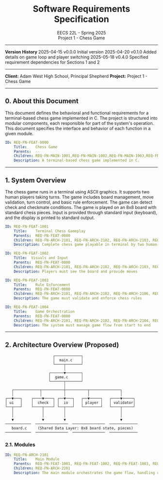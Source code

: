 # <center>Software Requirements Specification </center>
<center> EECS 22L - Spring 2025 </center>
<center> Project 1 - Chess Game </center>

---

**Version History**
2025-04-15  v0.0.0  Initial version
2025-04-20  v0.1.0  Added details on game loop and player switching
2025-05-18  v0.4.0  Specified requirement dependencies for Sections 1 and 2

---

**Client:** Adam West High School, Principal Shepherd
**Project:** Project 1 - Chess Game

--- 

## 0. About this Document
This document defines the behavioral and functional requirements for a terminal-based chess game implemented in C. The project is structured into modular components, each responsible for part of the system's operation. This document specifies the interface and behavior of each function in a given module.

```yaml
ID: REQ-FN-FEAT-0000
    Title:    Chess Game
    Parents:  --
    Children: REQ-FN-MAIN-1001,REQ-FN-MAIN-1002,REQ-FN-MAIN-1003,REQ-FN-MAIN-1004
    Description: A terminal-based chess game implemented in C.
```

---

## 1. System Overview
The chess game runs in a terminal using ASCII graphics. It supports two human players taking turns. The game includes board management, move validation, turn control, and basic rule enforcement. The game can detect check and checkmate conditions. The game is played on an 8x8 board with standard chess pieces. Input is provided through standard input (keyboard), and the display is printed to standard output.

```yaml
ID: REQ-FN-FEAT-1001
    Title:    Terminal Chess Gameplay
    Parents:  REQ-FN-FEAT-0000
    Children: REQ-FN-ARCH-2101, REQ-FN-ARCH-2102, REQ-FN-ARCH-2103, REQ-FN-ARCH-2104, REQ-FN-ARCH-2105, REQ-FN-ARCH-2108
    Description: Complete chess game playable in terminal by two human players
```

```yaml
ID: REQ-FN-FEAT-1002
    Title:  Visuals and Input
    Parents:  REQ-FN-FEAT-0000
    Children: REQ-FN-ARCH-2101, REQ-FN-ARCH-2102, REQ-FN-ARCH-2103, REQ-FN-ARCH-2105, REQ-FN-ARCH-2108
    Description: Players must see the board and provide moves
```

```yaml
ID: REQ-FN-FEAT-1003
    Title:    Rule Enforcement
    Parents:  REQ-FN-FEAT-0000
    Children: REQ-FN-ARCH-2101, REQ-FN-ARCH-2102, REQ-FN-ARCH-2106, REQ-FN-ARCH-2107, REQ-FN-ARCH-2108
    Description: The game must validate and enforce chess rules
```

```yaml
ID: REQ-FN-FEAT-1004
    Title:    Game Orchestration
    Parents:  REQ-FN-FEAT-0000
    Children: REQ-FN-ARCH-2101, REQ-FN-ARCH-2102, REQ-FN-ARCH-2104, REQ-FN-ARCH-2106, REQ-FN-ARCH-2107, REQ-FN-ARCH-2108
    Description: The system must manage game flow from start to end
```

---

## 2. Architecture Overview (Proposed)

```
                      ┌────────────┐
                      │  main.c    │
                      └────┬───────┘
                           │
                    ┌──────▼───────┐
                    │  game.c      │
                    └──────┬───────┘
                           │
   ┌────────────┬──────────┼──────────┬──────────────┐
   │            │          │          │              │
┌──▼───┐    ┌────▼────┐ ┌──▼───┐   ┌──▼─────┐   ┌────▼─────┐
│ ui   │    │  check  │ │  io  │   │ player │   │ validator│
└──┬───┘    └────┬────┘ └──┬───┘   └────────┘   └────┬─────┘
   │             │         │                         │
   │             │         │                         │
   ▼             ▼         ▼                         ▼
────────────  ───────────────  ───────────────  ─────────────
   board.c     (Shared Data Layer: 8x8 board state, pieces)
────────────  ───────────────  ───────────────  ─────────────
```

### 2.1. Modules

```yaml
ID: REQ-FN-ARCH-2101
    Title:    Main Module
    Parents:  REQ-FN-FEAT-1001, REQ-FN-FEAT-1002, REQ-FN-FEAT-1003, REQ-FN-FEAT-1004
    Children: REQ-FN-ARCH-2201
    Description: The main module orchestrates the game flow, handling user input and output.
```
